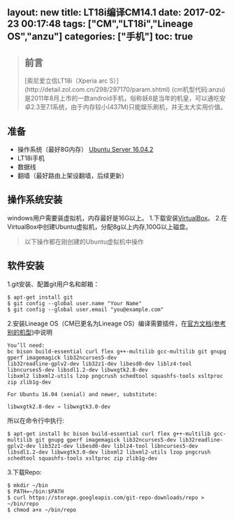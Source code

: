 layout: new
title: LT18i编译CM14.1
date: 2017-02-23 00:17:48
tags: ["CM","LT18i","Lineage OS","anzu"]
categories: ["手机"]
toc: true
---

> <h2 id="intro">前言</h2>[索尼爱立信LT18i（Xperia arc S）](http://detail.zol.com.cn/298/297170/param.shtml) (cm机型代码:anzu)是2011年8月上市的一款android手机，俗称妖8是当年的机皇，可以通吃安卓2.3至7.1系统，由于内存较小(437M)只能娱乐刷机，并无太大实用价值。

<!-- more -->

## 准备
- 操作系统（最好8G内存） [Ubuntu Server 16.04.2](https://www.ubuntu.com/download/server)
- LT18i手机
- 数据线
- 翻墙（最好路由上架设翻墙，后续更新）

## 操作系统安装
windows用户需要装虚拟机，内存最好是16G以上。
1.下载安装[VirtualBox](https://www.virtualbox.org/)。
2.在VirtualBox中创建Ubuntu虚拟机，分配8g以上内存,100G以上磁盘。

>以下操作都在刚创建的Ubuntu虚拟机中操作

## 软件安装
1.git安装、配置git用户名和邮箱：
```
$ apt-get install git
$ git config --global user.name "Your Name" 
$ git config --global user.email "you@example.com"
```

2.安装Lineage OS（CM已更名为Lineage OS）编译需要插件，在[官方文档(参考别的机型)](http://wiki.lineageos.org/thea_build.html)中说明
```
You’ll need:
bc bison build-essential curl flex g++-multilib gcc-multilib git gnupg gperf imagemagick lib32ncurses5-dev
lib32readline-gplv2-dev lib32z1-dev libesd0-dev liblz4-tool libncurses5-dev libsdl1.2-dev libwxgtk2.8-dev
libxml2 libxml2-utils lzop pngcrush schedtool squashfs-tools xsltproc zip zlib1g-dev

For Ubuntu 16.04 (xenial) and newer, substitute:

libwxgtk2.8-dev → libwxgtk3.0-dev
```
所以在命令行中执行:
```
$ apt-get install bc bison build-essential curl flex g++-multilib gcc-multilib git gnupg gperf imagemagick lib32ncurses5-dev lib32readline-gplv2-dev lib32z1-dev libesd0-dev liblz4-tool libncurses5-dev libsdl1.2-dev libwxgtk3.0-dev libxml2 libxml2-utils lzop pngcrush schedtool squashfs-tools xsltproc zip zlib1g-dev
```

3.下载Repo:
```
$ mkdir ~/bin
$ PATH=~/bin:$PATH
$ curl https://storage.googleapis.com/git-repo-downloads/repo > ~/bin/repo
$ chmod a+x ~/bin/repo
```
